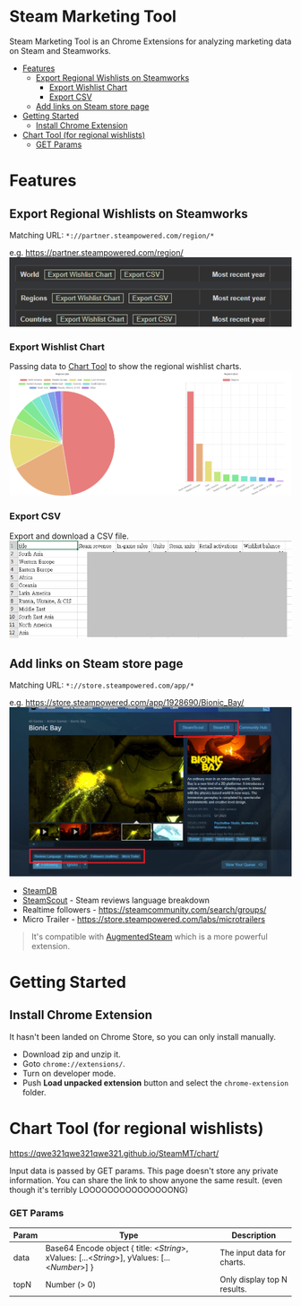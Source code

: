 # Steam Marketing Tool
Steam Marketing Tool is an Chrome Extensions for analyzing marketing data on Steam and Steamworks.

- [Features](#features)
  - [Export Regional Wishlists on Steamworks](#export-regional-wishlists-on-steamworks)
    - [Export Wishlist Chart](#export-wishlist-chart)
    - [Export CSV](#export-csv)
  - [Add links on Steam store page](#add-links-on-steam-store-page)
- [Getting Started](#getting-started)
  - [Install Chrome Extension](#install-chrome-extension)
- [Chart Tool (for regional wishlists)](#chart-tool-for-regional-wishlists)
    - [GET Params](#get-params)

# Features
## Export Regional Wishlists on Steamworks
Matching URL: `*://partner.steampowered.com/region/*`

e.g. https://partner.steampowered.com/region/
![](./screenshots/screenshot_1.png)
### Export Wishlist Chart
Passing data to [Chart Tool](#chart-tool-for-regional-wishlists) to show the regional wishlist charts.
![](./screenshots/screenshot_3.png)

### Export CSV
Export and download a CSV file.
![](./screenshots/screenshot_4.png)

## Add links on Steam store page
Matching URL: `*://store.steampowered.com/app/*`

e.g. https://store.steampowered.com/app/1928690/Bionic_Bay/
![](./screenshots/screenshot_2.png)
* [SteamDB](https://steamdb.info/)
* [SteamScout](https://www.togeproductions.com/SteamScout/steamAPI.php) - Steam reviews language breakdown
* Realtime followers - https://steamcommunity.com/search/groups/
* Micro Trailer - https://store.steampowered.com/labs/microtrailers
> It's compatible with [AugmentedSteam](https://github.com/IsThereAnyDeal/AugmentedSteam) which is a more powerful extension.

# Getting Started
## Install Chrome Extension
It hasn't been landed on Chrome Store, so you can only install manually.
* Download zip and unzip it.
* Goto `chrome://extensions/`.
* Turn on developer mode.
* Push **Load unpacked extension** button and select the `chrome-extension` folder.


# Chart Tool (for regional wishlists)
https://qwe321qwe321qwe321.github.io/SteamMT/chart/

Input data is passed by GET params. This page doesn't store any private information. You can share the link to show anyone the same result. (even though it's terribly LOOOOOOOOOOOOOOONG)

### GET Params
| Param | Type | Description |
| --- | --- | --- |
| data | Base64 Encode object { title: <_String_>, xValues: [...<_String_>], yValues: [...<_Number_>] } | The input data for charts. |
| topN | Number (> 0) | Only display top N results. |



